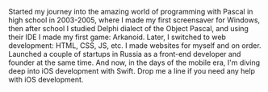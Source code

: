 Started my journey into the amazing world of programming with Pascal in high school in 2003-2005, where I made my first screensaver for Windows, then after school I studied Delphi dialect of the Object Pascal, and using their IDE I made my first game: Arkanoid. Later, I switched to web development: HTML, CSS, JS, etc. I made websites for myself and on order. Launched a couple of startups in Russia as a front-end developer and founder at the same time. And now, in the days of the mobile era, I'm diving deep into iOS development with Swift. Drop me a line if you need any help with iOS development.
